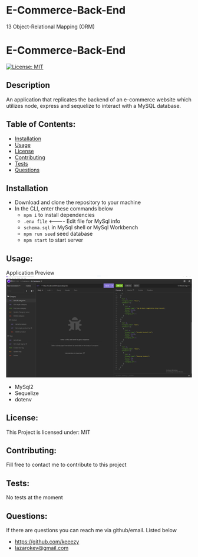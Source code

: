 # E-Commerce-Back-End
13 Object-Relational Mapping (ORM)


# E-Commerce-Back-End
[![License: MIT](https://img.shields.io/badge/License-MIT-yellow.svg)](https://opensource.org/licenses/MIT)

## Description
An application that replicates the backend of an e-commerce website which utilizes node, express and sequelize to interact with a MySQL database.

## Table of Contents:
* [Installation](#installation)
* [Usage](#usage)
* [License](#license)
* [Contributing](#contributing)
* [Tests](#tests)
* [Questions](#questions)

## Installation
* Download and clone the repository to your machine
* In the CLI, enter these commands below
    * `npm i` to install dependencies
    * `.env file` <---- Edit file for MySql info
    * `schema.sql` in MySql shell or MySql Workbench
    * `npm run seed` seed database
    * `npm start` to start server

## Usage:
Application Preview
<img alt="preveiw" src="./assets/images/ecommerceScreenshot.png">

* MySql2
* Sequelize
* dotenv

## License:
This Project is licensed under: MIT

## Contributing:
Fill free to contact me to contribute to this project

## Tests:
No tests at the moment

## Questions:
If there are questions you can reach me via github/email. Listed below
- https://github.com/keeezy
- lazarokev@gmail.com 
